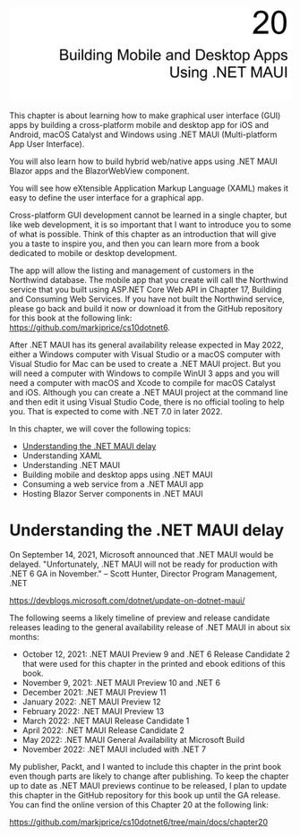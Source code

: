 ![20 Building Mobile and Desktop Apps Using .NET MAUI](images/chapter-20-title.png)

This chapter is about learning how to make graphical user interface (GUI) apps by building a cross-platform mobile and desktop app for iOS and Android, macOS Catalyst and Windows using .NET MAUI (Multi-platform App User Interface). 

You will also learn how to build hybrid web/native apps using .NET MAUI Blazor apps and the BlazorWebView component. 

You will see how eXtensible Application Markup Language (XAML) makes it easy to define the user interface for a graphical app. 

Cross-platform GUI development cannot be learned in a single chapter, but like web development, it is so important that I want to introduce you to some of what is possible. Think of this chapter as an introduction that will give you a taste to inspire you, and then you can learn more from a book dedicated to mobile or desktop development. 

The app will allow the listing and management of customers in the Northwind database. The mobile app that you create will call the Northwind service that you built using ASP.NET Core Web API in Chapter 17, Building and Consuming Web Services. If you have not built the Northwind service, please go back and build it now or download it from the GitHub repository for this book at the following link: https://github.com/markjprice/cs10dotnet6.

After .NET MAUI has its general availability release expected in May 2022, either a Windows computer with Visual Studio or a macOS computer with Visual Studio for Mac can be used to create a .NET MAUI project. But you will need a computer with Windows to compile WinUI 3 apps and you will need a computer with macOS and Xcode to compile for macOS Catalyst and iOS. Although you can create a .NET MAUI project at the command line and then edit it using Visual Studio Code, there is no official tooling to help you. That is expected to come with .NET 7.0 in later 2022. 

In this chapter, we will cover the following topics:
- [Understanding the .NET MAUI delay](#Understanding-the-NET-MAUI-delay)
- Understanding XAML
- Understanding .NET MAUI
- Building mobile and desktop apps using .NET MAUI
- Consuming a web service from a .NET MAUI app
- Hosting Blazor Server components in .NET MAUI

# Understanding the .NET MAUI delay
On September 14, 2021, Microsoft announced that .NET MAUI would be delayed. "Unfortunately, .NET MAUI will not be ready for production with .NET 6 GA in November." – Scott Hunter, Director Program Management, .NET

https://devblogs.microsoft.com/dotnet/update-on-dotnet-maui/

The following seems a likely timeline of preview and release candidate releases leading to the general availability release of .NET MAUI in about six months:

- October 12, 2021: .NET MAUI Preview 9 and .NET 6 Release Candidate 2 that were used for this chapter in the printed and ebook editions of this book. 
- November 9, 2021: .NET MAUI Preview 10 and .NET 6
- December 2021: .NET MAUI Preview 11
- January 2022: .NET MAUI Preview 12
- February 2022: .NET MAUI Preview 13
- March 2022: .NET MAUI Release Candidate 1
- April 2022: .NET MAUI Release Candidate 2
- May 2022: .NET MAUI General Availability at Microsoft Build
- November 2022: .NET MAUI included with .NET 7

My publisher, Packt, and I wanted to include this chapter in the print book even though parts are likely to change after publishing. To keep the chapter up to date as .NET MAUI previews continue to be released, I plan to update this chapter in the GitHub repository for this book up until the GA release. You can find the online version of this Chapter 20 at the following link:

https://github.com/markjprice/cs10dotnet6/tree/main/docs/chapter20

